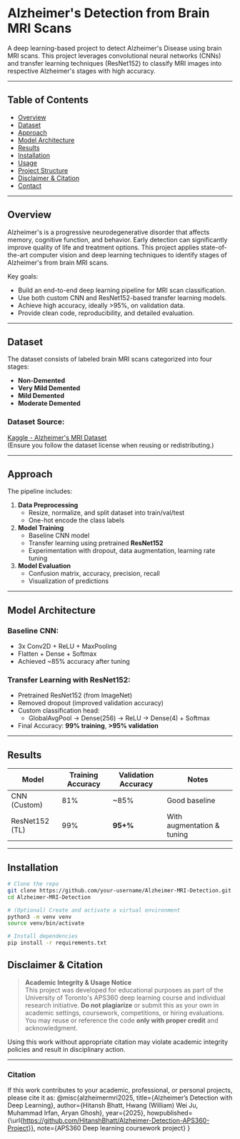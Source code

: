 # Alzheimer's Detection from Brain MRI Scans

A deep learning-based project to detect Alzheimer's Disease using brain MRI scans. This project leverages convolutional neural networks (CNNs) and transfer learning techniques (ResNet152) to classify MRI images into respective Alzheimer's stages with high accuracy.

---

## Table of Contents

- [Overview](#overview)
- [Dataset](#dataset)
- [Approach](#approach)
- [Model Architecture](#model-architecture)
- [Results](#results)
- [Installation](#installation)
- [Usage](#usage)
- [Project Structure](#project-structure)
- [Disclaimer & Citation](#disclaimer--citation)
- [Contact](#contact)

---

## Overview

Alzheimer's is a progressive neurodegenerative disorder that affects memory, cognitive function, and behavior. Early detection can significantly improve quality of life and treatment options. This project applies state-of-the-art computer vision and deep learning techniques to identify stages of Alzheimer's from brain MRI scans.

Key goals:
- Build an end-to-end deep learning pipeline for MRI scan classification.
- Use both custom CNN and ResNet152-based transfer learning models.
- Achieve high accuracy, ideally >95%, on validation data.
- Provide clean code, reproducibility, and detailed evaluation.

---

## Dataset

The dataset consists of labeled brain MRI scans categorized into four stages:

- **Non-Demented**
- **Very Mild Demented**
- **Mild Demented**
- **Moderate Demented**

### Dataset Source:
[Kaggle - Alzheimer's MRI Dataset](https://www.kaggle.com/datasets/sachinkumar413/alzheimer-mri-dataset)  
(Ensure you follow the dataset license when reusing or redistributing.)

---

## Approach

The pipeline includes:

1. **Data Preprocessing**
   - Resize, normalize, and split dataset into train/val/test
   - One-hot encode the class labels
2. **Model Training**
   - Baseline CNN model
   - Transfer learning using pretrained **ResNet152**
   - Experimentation with dropout, data augmentation, learning rate tuning
3. **Model Evaluation**
   - Confusion matrix, accuracy, precision, recall
   - Visualization of predictions

---

## Model Architecture

### Baseline CNN:
- 3x Conv2D + ReLU + MaxPooling
- Flatten + Dense + Softmax
- Achieved ~85% accuracy after tuning

### Transfer Learning with ResNet152:
- Pretrained ResNet152 (from ImageNet)
- Removed dropout (improved validation accuracy)
- Custom classification head:
  - GlobalAvgPool → Dense(256) → ReLU → Dense(4) + Softmax
- Final Accuracy: **99% training**, **>95% validation**

---

## Results

| Model           | Training Accuracy | Validation Accuracy | Notes                           |
|----------------|-------------------|----------------------|----------------------------------|
| CNN (Custom)   | 81%               | ~85%                | Good baseline                   |
| ResNet152 (TL) | 99%               | **95+%**            | With augmentation & tuning      |

---

## Installation

```bash
# Clone the repo
git clone https://github.com/your-username/Alzheimer-MRI-Detection.git
cd Alzheimer-MRI-Detection

# (Optional) Create and activate a virtual environment
python3 -m venv venv
source venv/bin/activate

# Install dependencies
pip install -r requirements.txt
```

## Disclaimer & Citation

> **Academic Integrity & Usage Notice**  
This project was developed for educational purposes as part of the University of Toronto's APS360 deep learning course and individual research initiative. **Do not plagiarize** or submit this as your own in academic settings, coursework, competitions, or hiring evaluations. You may reuse or reference the code **only with proper credit** and acknowledgment.

Using this work without appropriate citation may violate academic integrity policies and result in disciplinary action.

---

### Citation

If this work contributes to your academic, professional, or personal projects, please cite it as:
@misc{alzheimermri2025,
  title={Alzheimer’s Detection with Deep Learning},
  author={Hitansh Bhatt, Hwang (William) Wei Ju, Muhammad Irfan, Aryan Ghosh},
  year={2025},
  howpublished={\url{https://github.com/HitanshBhatt/Alzheimer-Detection-APS360-Project}},
  note={APS360 Deep learning coursework project}
}

